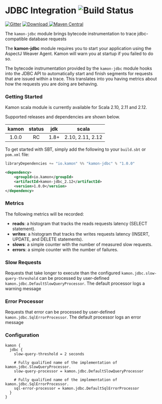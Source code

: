 JDBC Integration   ![Build Status](https://travis-ci.org/kamon-io/kamon-jdbc.svg?branch=master)
==========================

[![Gitter](https://badges.gitter.im/Join%20Chat.svg)](https://gitter.im/kamon-io/Kamon?utm_source=badge&utm_medium=badge&utm_campaign=pr-badge&utm_content=badge)
[ ![Download](https://api.bintray.com/packages/kamon-io/snapshots/kamon-jdbc/images/download.svg) ](https://bintray.com/kamon-io/snapshots/kamon-jdbc/_latestVersion)
[![Maven Central](https://maven-badges.herokuapp.com/maven-central/io.kamon/kamon-jdbc_2.11/badge.svg)](https://maven-badges.herokuapp.com/maven-central/io.kamon/kamon-jdbc_2.11)


The `kamon-jdbc` module brings bytecode instrumentation to trace jdbc-compatible database requests

The <b>kamon-jdbc</b> module requires you to start your application using the AspectJ Weaver Agent. Kamon will warn you
at startup if you failed to do so.

The bytecode instrumentation     provided by the `kamon-jdbc` module hooks into the JDBC API to automatically
start and finish segments for requests that are issued within a trace. This translates into you having metrics about how
the requests you are doing are behaving.

### Getting Started

Kamon scala module is currently available for Scala 2.10, 2.11 and 2.12.

Supported releases and dependencies are shown below.

| kamon      | status | jdk  | scala            
|:----------:|:------:|:----:|------------------
|  1.0.0 |   RC   | 1.8+ | 2.10, 2.11, 2.12


To get started with SBT, simply add the following to your `build.sbt` or `pom.xml`
file:

```scala
libraryDependencies += "io.kamon" %% "kamon-jdbc" % "1.0.0"
```

```xml
<dependency>
    <groupId>io.kamon</groupId>
    <artifactId>kamon-jdbc_2.12</artifactId>
    <version>1.0.0</version>
</dependency>
```


### Metrics ###

The following metrics will be recorded:

* __reads__: a histogram that tracks the reads requests latency (SELECT statement).
* __writes__: a histogram that tracks the writes requests latency (INSERT, UPDATE, and DELETE statements).
* __slows__: a simple counter with the number of measured slow requests.
* __errors__: a simple counter with the number of failures.

### Slow Requests ###

Requests that take longer to execute than the configured `kamon.jdbc.slow-query-threshold` can be processed by user-defined
`kamon.jdbc.DefaultSlowQueryProcessor`. The default processor logs a warning message

### Error Processor ###
Requests that error can be processed by user-defined `kamon.jdbc.SqlErrorProcessor`. The default processor logs an error message

### Configuration ###

```typesafeconfig
kamon {
  jdbc {
    slow-query-threshold = 2 seconds

    # Fully qualified name of the implementation of kamon.jdbc.SlowQueryProcessor.
    slow-query-processor = kamon.jdbc.DefaultSlowQueryProcessor

    # Fully qualified name of the implementation of kamon.jdbc.SqlErrorProcessor.
    sql-error-processor = kamon.jdbc.DefaultSqlErrorProcessor
  }
}
```
